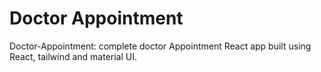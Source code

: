 # Doctor Appointment

Doctor-Appointment: complete doctor Appointment React app built using React, tailwind and material UI.
